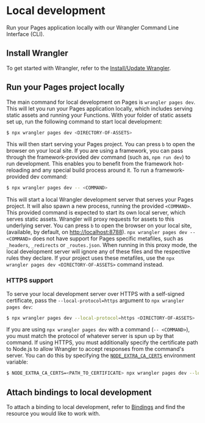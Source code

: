 # Local development
Run your Pages application locally with our Wrangler Command Line Interface (CLI).
## Install Wrangler
To get started with Wrangler, refer to the [Install/Update Wrangler](/workers/wrangler/install-and-update/).
## Run your Pages project locally
The main command for local development on Pages is `wrangler pages dev`. This will let you run your Pages application locally, which includes serving static assets and running your Functions.
With your folder of static assets set up, run the following command to start local development:
```sh
$ npx wrangler pages dev <DIRECTORY-OF-ASSETS>
```
This will then start serving your Pages project. You can press `b` to open the browser on your local site.
If you are using a framework, you can pass through the framework-provided dev command (such as, `npm run dev`) to run development. This enables you to benefit from the framework hot-reloading and any special build process around it. To run a framework-provided dev command:
```sh
$ npx wrangler pages dev -- <COMMAND>
```
This will start a local Wrangler development server that serves your Pages project. It will also spawn a new process, running the provided `<COMMAND>`. This provided command is expected to start its own local server, which serves static assets. Wrangler will proxy requests for assets to this underlying server. You can press `b` to open the browser on your local site, (available, by default, on [http://localhost:8788](http://localhost:8788)).
`npx wrangler pages dev -- <COMMAND>` does not have support for Pages specific metafiles, such as `_headers`, `_redirects` or `_routes.json`. When running in this proxy mode, the local development server will ignore any of these files and the respective rules they declare. If your project uses these metafiles, use the `npx wrangler pages dev <DIRECTORY-OF-ASSETS>` command instead.
### HTTPS support
To serve your local development server over HTTPS with a self-signed certificate, pass the `--local-protocol=https` argument to `npx wrangler pages dev`:
```sh
$ npx wrangler pages dev --local-protocol=https <DIRECTORY-OF-ASSETS>
```
If you are using `npx wrangler pages dev` with a command (`-- <COMMAND>`), you must match the protocol of whatever server is spun up by that command. If using HTTPS, you must additionally specify the certificate path to Node.js to allow Wrangler to accept responses from the command's server. You can do this by specifying the [`NODE_EXTRA_CA_CERTS`](https://nodejs.org/api/all.html#all_cli_node_extra_ca_certsfile) environment variable:
```sh
$ NODE_EXTRA_CA_CERTS=<PATH_TO_CERTIFICATE> npx wrangler pages dev --local-protocol=https -- <COMMAND>
```
## Attach bindings to local development
To attach a binding to local development, refer to [Bindings](/pages/functions/bindings/) and find the resource you would like to work with.